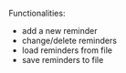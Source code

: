 Functionalities: 
- add a new reminder
- change/delete reminders
- load reminders from file
- save reminders to file
